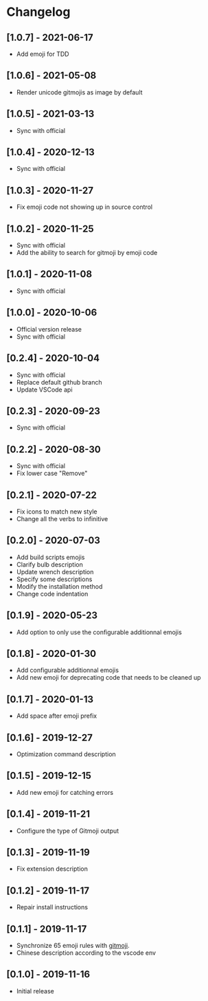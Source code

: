 # Changelog

## [1.0.7] - 2021-06-17

- Add emoji for TDD

## [1.0.6] - 2021-05-08

- Render unicode gitmojis as image by default

## [1.0.5] - 2021-03-13

- Sync with official

## [1.0.4] - 2020-12-13

- Sync with official

## [1.0.3] - 2020-11-27

- Fix emoji code not showing up in source control

## [1.0.2] - 2020-11-25

- Sync with official
- Add the ability to search for gitmoji by emoji code

## [1.0.1] - 2020-11-08

- Sync with official

## [1.0.0] - 2020-10-06

- Official version release
- Sync with official

## [0.2.4] - 2020-10-04

- Sync with official
- Replace default github branch
- Update VSCode api

## [0.2.3] - 2020-09-23

- Sync with official

## [0.2.2] - 2020-08-30

- Sync with official
- Fix lower case "Remove"

## [0.2.1] - 2020-07-22

- Fix icons to match new style
- Change all the verbs to infinitive

## [0.2.0] - 2020-07-03

- Add build scripts emojis
- Clarify bulb description
- Update wrench description
- Specify some descriptions
- Modify the installation method
- Change code indentation

## [0.1.9] - 2020-05-23

- Add option to only use the configurable additionnal emojis

## [0.1.8] - 2020-01-30

- Add configurable additionnal emojis
- Add new emoji for deprecating code that needs to be cleaned up

## [0.1.7] - 2020-01-13

- Add space after emoji prefix

## [0.1.6] - 2019-12-27

- Optimization command description

## [0.1.5] - 2019-12-15

- Add new emoji for catching errors

## [0.1.4] - 2019-11-21

- Configure the type of Gitmoji output

## [0.1.3] - 2019-11-19

- Fix extension description

## [0.1.2] - 2019-11-17

- Repair install instructions

## [0.1.1] - 2019-11-17

- Synchronize 65 emoji rules with [gitmoji](https://github.com/carloscuesta/gitmoji).
- Chinese description according to the vscode env

## [0.1.0] - 2019-11-16

- Initial release
